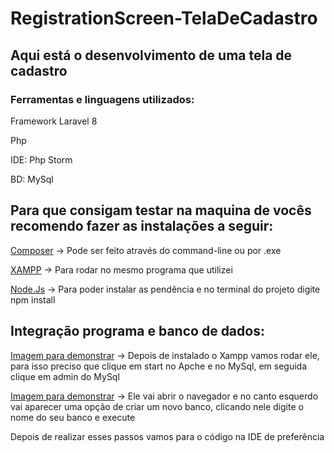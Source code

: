 # RegistrationScreen-TelaDeCadastro
<h2>Aqui está o desenvolvimento de uma tela de cadastro</h2>
   <h3>Ferramentas e linguagens utilizados:</h3>
   <p>Framework Laravel 8</p>
   <p>Php</p>
   <p>IDE: Php Storm</p>
   <p>BD: MySql</p>

<h2>Para que consigam testar na maquina de vocês recomendo fazer as instalações a seguir:</h2>
<p><a href="https://getcomposer.org/download/">Composer</a> -> Pode ser feito através do command-line ou por .exe</p>
<p><a href="https://www.apachefriends.org/download.html">XAMPP</a> -> Para rodar no mesmo programa que utilizei</p>
<p><a href="https://nodejs.org/en/download/">Node.Js</a> -> Para poder instalar as pendência e no terminal do projeto digite npm install</p>

<h2>Integração programa e banco de dados:</h2>
<p><a href="https://prnt.sc/241ns9t">Imagem para demonstrar</a> -> Depois de instalado o Xampp vamos rodar ele, para isso preciso que clique em start no Apche e no MySql, em seguida clique em admin do MySql</p>
<p><a href="https://prnt.sc/241n1km">Imagem para demonstrar</a> -> Ele vai abrir o navegador e no canto esquerdo vai aparecer uma opção de criar um novo banco, clicando nele digite o nome do seu banco e execute</p>
<p>Depois de realizar esses passos vamos para o código na IDE de preferência</p>

